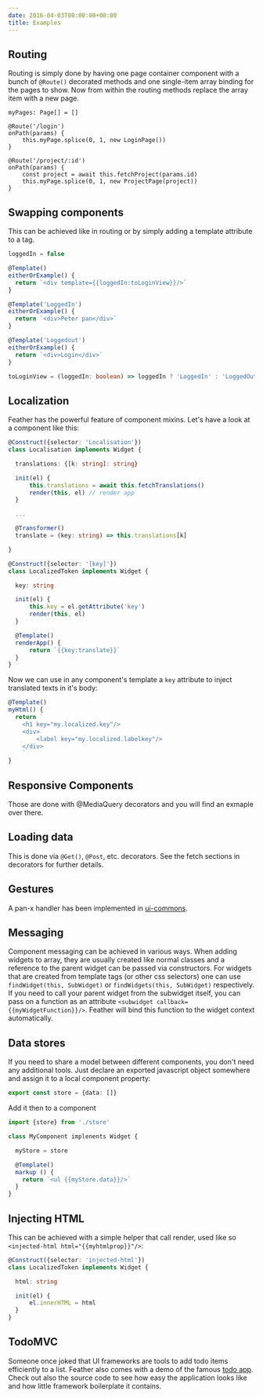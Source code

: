 ```yaml
---
date: 2016-04-03T00:00:00+00:00
title: Examples
---
```


## Routing

Routing is simply done by having one page container component with a bunch of `@Route()` decorated 
methods and one single-item array binding for the pages to show. Now from within the routing methods 
replace the array item with a new page.

```
myPages: Page[] = []

@Route('/login')
onPath(params) {
    this.myPage.splice(0, 1, new LoginPage())  
}

@Route('/project/:id')
onPath(params) {
    const project = await this.fetchProject(params.id)
    this.myPage.splice(0, 1, new ProjectPage(project))  
}
```

## Swapping components
This can be achieved like in routing or by simply adding a template attribute to a tag.

```typescript
loggedIn = false

@Template()
eitherOrExample() {
  return `<div template={{loggedIn:toLoginView}}/>`
}

@Template('LoggedIn')
eitherOrExample() {
  return `<div>Peter pan</div>`
}

@Template('Loggedout')
eitherOrExample() {
  return `<div>Login</div>`
}

toLoginView = (loggedIn: boolean) => loggedIn ? 'LoggedIn' : 'LoggedOut'
```

## Localization
Feather has the powerful feature of component mixins. Let's have a look at a component like this:
```typescript
@Construct({selector: 'Localisation'})
class Localisation implements Widget {

  translations: {[k: string]: string}

  init(el) {
      this.translations = await this.fetchTranslations()
      render(this, el) // render app
  }

  ...

  @Transformer()
  translate = (key: string) => this.translations[k]

}

@Construct({selector: '[key]'})
class LocalizedToken implements Widget {

  key: string

  init(el) {
      this.key = el.getAttribute('key')
      render(this, el)
  }

  @Template()
  renderApp() {
      return `{{key:translate}}`
  }
}
```
Now we can use in any component's template a `key` attribute to inject translated texts in it's body:
```typescript
@Template()
myHtml() {
  return `
    <h1 key="my.localized.key"/>
    <div>
        <label key="my.localized.labelkey"/>
    </div>
    `    
}
```

## Responsive Components
Those are done with @MediaQuery decorators and you will find an exmaple over there.

## Loading data
This is done via `@Get()`, `@Post`, etc. decorators. See the fetch sections in decorators for further details.

## Gestures
A pan-x handler has been implemented in [ui-commons](https://github.com/feather-ts/ui-common/blob/master/src/typescript/pan-x.ts).

## Messaging
Component messaging can be achieved in various ways. When adding widgets to array, they are usually created like normal classes and a reference 
to the parent widget can be passed via constructors. For widgets that are created from template tags (or other css selectors) 
one can use `findWidget(this, SubWidget)` or `findWidgets(this, SubWidget)` respectively. If you need to call your parent widget 
from the subwidget itself, you can pass on a function as an attribute `<subwidget callback={{myWidgetFunction}}/>`. 
Feather will bind this function to the widget context automatically.

## Data stores

If you need to share a model between different components, you don't need any additional tools. Just declare an exported 
javascript object somewhere and assign it to a local component property:

```typescript
export const store = {data: []}    
```
Add it then to a component 
```typescript
import {store} from './store'

class MyComponent implenents Widget {

  myStore = store

  @Template()
  markup () {
    return `<ul {{myStore.data}}/>`
  }
}
```


## Injecting HTML
This can be achieved with a simple helper that call render, used like so `<injected-html html="{{myhtmlprop}}"/>`:
```typescript
@Construct({selector: 'injected-html'})
class LocalizedToken implements Widget {

  html: string

  init(el) {
      el.innerHTML = html
  }
}
```

## TodoMVC

Someone once joked that UI frameworks are tools to add todo items
efficiently to a list. Feather also comes with a demo of the famous
[todo app](https://github.com/feather-ts/todomvc). Check out also
the source code to see how easy the application looks like and 
how little framework boilerplate it contains.

